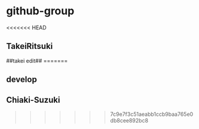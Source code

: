 # github-group
<<<<<<< HEAD
<h2>TakeiRitsuki</h2>
##takei edit##
=======

<h2>develop</h2>

## Chiaki-Suzuki
>>>>>>> 7c9e7f3c51aeabb1ccb9baa765e0db8cee892bc8
